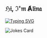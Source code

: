 ## ℌ𝔦, ℑ'𝔪 Ⱥ𝔩𝔦𝔫𝔞
[![Typing SVG](https://readme-typing-svg.herokuapp.com?color=9ACD32&lines=𝔇𝔦𝔤𝔦𝔱𝔞𝔩+𝔡𝔢𝔰𝔦𝔤𝔫;𝔞𝔫𝔡+𝔪𝔲𝔩𝔱𝔦𝔪𝔢𝔡𝔦𝔞+𝔰𝔱𝔲𝔡𝔢𝔫𝔱&multiline=true)](https://git.io/typing-svg)

![Jokes Card](https://readme-jokes.vercel.app/api)

<!--
**Mal1n4/Mal1n4** is a ✨ _special_ ✨ repository because its `README.md` (this file) appears on your GitHub profile.

Here are some ideas to get you started:

- 🔭 I’m currently working on ...
- 🌱 I’m currently learning ...
- 👯 I’m looking to collaborate on ...
- 🤔 I’m looking for help with ...
- 💬 Ask me about ...
- 📫 How to reach me: ...
- 😄 Pronouns: ...
- ⚡ Fun fact: ...
-->
